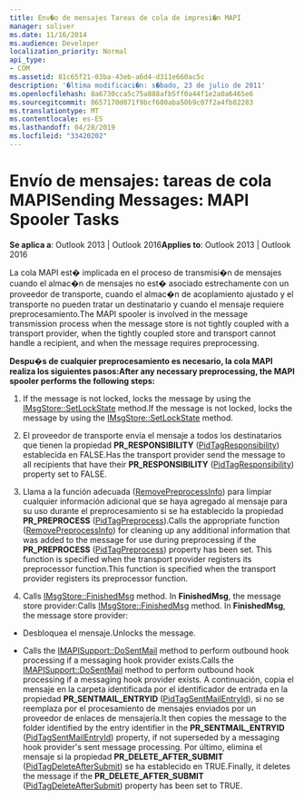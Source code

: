```yaml
---
title: Env�o de mensajes Tareas de cola de impresi�n MAPI
manager: soliver
ms.date: 11/16/2014
ms.audience: Developer
localization_priority: Normal
api_type:
- COM
ms.assetid: 81c65f21-03ba-43eb-a6d4-d311e660ac5c
description: '�ltima modificaci�n: s�bado, 23 de julio de 2011'
ms.openlocfilehash: 8a6730cca5c75a888afb5ff0a44f1e2a0a6465e6
ms.sourcegitcommit: 8657170d071f9bcf680aba50b9c07f2a4fb82283
ms.translationtype: MT
ms.contentlocale: es-ES
ms.lasthandoff: 04/28/2019
ms.locfileid: "33420202"
---
```

# <a name="sending-messages-mapi-spooler-tasks"></a><span data-ttu-id="a4bb8-103">Envío de mensajes: tareas de cola MAPI</span><span class="sxs-lookup"><span data-stu-id="a4bb8-103">Sending Messages: MAPI Spooler Tasks</span></span>

  
  
<span data-ttu-id="a4bb8-104">**Se aplica a**: Outlook 2013 | Outlook 2016</span><span class="sxs-lookup"><span data-stu-id="a4bb8-104">**Applies to**: Outlook 2013 | Outlook 2016</span></span> 
  
<span data-ttu-id="a4bb8-105">La cola MAPI est� implicada en el proceso de transmisi�n de mensajes cuando el almac�n de mensajes no est� asociado estrechamente con un proveedor de transporte, cuando el almac�n de acoplamiento ajustado y el transporte no pueden tratar un destinatario y cuando el mensaje requiere preprocesamiento.</span><span class="sxs-lookup"><span data-stu-id="a4bb8-105">The MAPI spooler is involved in the message transmission process when the message store is not tightly coupled with a transport provider, when the tightly coupled store and transport cannot handle a recipient, and when the message requires preprocessing.</span></span>
  
 <span data-ttu-id="a4bb8-106">**Despu�s de cualquier preprocesamiento es necesario, la cola MAPI realiza los siguientes pasos:**</span><span class="sxs-lookup"><span data-stu-id="a4bb8-106">**After any necessary preprocessing, the MAPI spooler performs the following steps:**</span></span>
  
1. <span data-ttu-id="a4bb8-107">If the message is not locked, locks the message by using the [IMsgStore::SetLockState](imsgstore-setlockstate.md) method.</span><span class="sxs-lookup"><span data-stu-id="a4bb8-107">If the message is not locked, locks the message by using the [IMsgStore::SetLockState](imsgstore-setlockstate.md) method.</span></span> 
    
2. <span data-ttu-id="a4bb8-108">El proveedor de transporte envía el mensaje a todos los destinatarios que tienen la propiedad **PR_RESPONSIBILITY** ([PidTagResponsibility](pidtagresponsibility-canonical-property.md)) establecida en FALSE.</span><span class="sxs-lookup"><span data-stu-id="a4bb8-108">Has the transport provider send the message to all recipients that have their **PR_RESPONSIBILITY** ([PidTagResponsibility](pidtagresponsibility-canonical-property.md)) property set to FALSE.</span></span> 
    
3. <span data-ttu-id="a4bb8-109">Llama a la función adecuada ([RemovePreprocessInfo](removepreprocessinfo.md)) para limpiar cualquier información adicional que se haya agregado al mensaje para su uso durante el preprocesamiento si se ha establecido la propiedad **PR_PREPROCESS** ([PidTagPreprocess](pidtagpreprocess-canonical-property.md)).</span><span class="sxs-lookup"><span data-stu-id="a4bb8-109">Calls the appropriate function ([RemovePreprocessInfo](removepreprocessinfo.md)) for cleaning up any additional information that was added to the message for use during preprocessing if the **PR_PREPROCESS** ([PidTagPreprocess](pidtagpreprocess-canonical-property.md)) property has been set.</span></span> <span data-ttu-id="a4bb8-110">This function is specified when the transport provider registers its preprocessor function.</span><span class="sxs-lookup"><span data-stu-id="a4bb8-110">This function is specified when the transport provider registers its preprocessor function.</span></span> 
    
4. <span data-ttu-id="a4bb8-p102">Calls [IMsgStore::FinishedMsg](imsgstore-finishedmsg.md) method. In **FinishedMsg**, the message store provider:</span><span class="sxs-lookup"><span data-stu-id="a4bb8-p102">Calls [IMsgStore::FinishedMsg](imsgstore-finishedmsg.md) method. In **FinishedMsg**, the message store provider:</span></span>
    
  - <span data-ttu-id="a4bb8-113">Desbloquea el mensaje.</span><span class="sxs-lookup"><span data-stu-id="a4bb8-113">Unlocks the message.</span></span>
    
  - <span data-ttu-id="a4bb8-114">Calls the [IMAPISupport::DoSentMail](imapisupport-dosentmail.md) method to perform outbound hook processing if a messaging hook provider exists.</span><span class="sxs-lookup"><span data-stu-id="a4bb8-114">Calls the [IMAPISupport::DoSentMail](imapisupport-dosentmail.md) method to perform outbound hook processing if a messaging hook provider exists.</span></span> <span data-ttu-id="a4bb8-115">A continuación, copia el mensaje en la carpeta identificada por el identificador de entrada en la propiedad **PR_SENTMAIL_ENTRYID** ([PidTagSentMailEntryId](pidtagsentmailentryid-canonical-property.md)), si no se reemplaza por el procesamiento de mensajes enviados por un proveedor de enlaces de mensajería.</span><span class="sxs-lookup"><span data-stu-id="a4bb8-115">It then copies the message to the folder identified by the entry identifier in the **PR_SENTMAIL_ENTRYID** ([PidTagSentMailEntryId](pidtagsentmailentryid-canonical-property.md)) property, if not superseded by a messaging hook provider's sent message processing.</span></span> <span data-ttu-id="a4bb8-116">Por último, elimina el mensaje si la propiedad **PR_DELETE_AFTER_SUBMIT** ([PidTagDeleteAfterSubmit](pidtagdeleteaftersubmit-canonical-property.md)) se ha establecido en TRUE.</span><span class="sxs-lookup"><span data-stu-id="a4bb8-116">Finally, it deletes the message if the **PR_DELETE_AFTER_SUBMIT** ([PidTagDeleteAfterSubmit](pidtagdeleteaftersubmit-canonical-property.md)) property has been set to TRUE.</span></span> 
    

